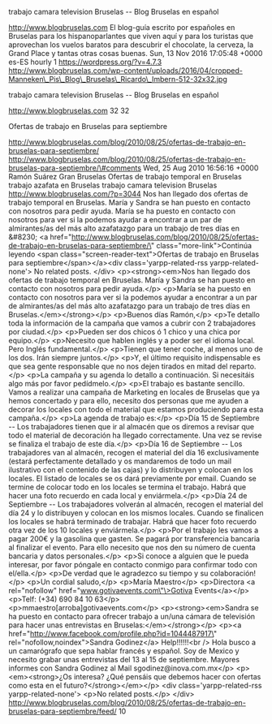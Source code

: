 trabajo camara television Bruselas -- Blog Bruselas en español

http://www.blogbruselas.com El blog-guía escrito por españoles en
Bruselas para los hispanoparlantes que viven aquí y para los turistas
que aprovechan los vuelos baratos para descubrir el chocolate, la
cerveza, la Grand Place y tantas otras cosas buenas. Sun, 13 Nov 2016
17:05:48 +0000 es-ES hourly 1 https://wordpress.org/?v=4.7.3
http://www.blogbruselas.com/wp-content/uploads/2016/04/cropped-Manneken\_Pis\_Blog\_Bruselas\_Ricardo\_Imbern-512-32x32.jpg

trabajo camara television Bruselas -- Blog Bruselas en español

http://www.blogbruselas.com 32 32

Ofertas de trabajo en Bruselas para septiembre

http://www.blogbruselas.com/blog/2010/08/25/ofertas-de-trabajo-en-bruselas-para-septiembre/
http://www.blogbruselas.com/blog/2010/08/25/ofertas-de-trabajo-en-bruselas-para-septiembre/\#comments
Wed, 25 Aug 2010 16:56:16 +0000 Ramón Suárez Gran Bruselas Ofertas de
trabajo temporal en Bruselas trabajo azafata en Bruselas trabajo camara
television Bruselas http://www.blogbruselas.com/?p=3044 Nos han llegado
dos ofertas de trabajo temporal en Bruselas. María y Sandra se han
puesto en contacto con nosotros para pedir ayuda. María se ha puesto en
contacto con nosotros para ver si la podemos ayudar a encontrar a un par
de almirantes/as del más alto azafatazgo para un trabajo de tres días en
&\#8230; \<a
href=\"http://www.blogbruselas.com/blog/2010/08/25/ofertas-de-trabajo-en-bruselas-para-septiembre/\"
class=\"more-link\"\>Continúa leyendo \<span
class=\"screen-reader-text\"\>Ofertas de trabajo en Bruselas para
septiembre\</span\>\</a\>\<div class=\'yarpp-related-rss
yarpp-related-none\'\> No related posts. \</div\>
\<p\>\<strong\>\<em\>Nos han llegado dos ofertas de trabajo temporal en
Bruselas. María y Sandra se han puesto en contacto con nosotros para
pedir ayuda.\</p\> \<p\>María se ha puesto en contacto con nosotros para
ver si la podemos ayudar a encontrar a un par de almirantes/as del más
alto azafatazgo para un trabajo de tres días en
Bruselas.\</em\>\</strong\>\</p\> \<p\>Buenos días Ramón,\</p\> \<p\>Te
detallo toda la información de la campaña que vamos a cubrir con 2
trabajadores por ciudad.\</p\> \<p\>Pueden ser dos chicos ó 1 chico y
una chica por equipo.\</p\> \<p\>Necesito que hablen inglés y a poder
ser el idioma local. Pero Inglés fundamental.\</p\> \<p\>Tienen que
tener coche, al menos uno de los dos. Irán siempre juntos.\</p\> \<p\>Y,
el último requisito indispensable es que sea gente responsable que no
nos dejen tirados en mitad del reparto.\</p\> \<p\>La campaña y su
agenda lo detallo a continuación. Si necesitáis algo más por favor
pedídmelo.\</p\> \<p\>El trabajo es bastante sencillo. Vamos a realizar
una campaña de Marketing en locales de Bruselas que ya hemos concertado
y para ello, necesito dos personas que me ayuden a decorar los locales
con todo el material que estamos produciendo para esta campaña.\</p\>
\<p\>La agenda de trabajo es:\</p\> \<p\>Día 15 de Septiembre -- Los
trabajadores tienen que ir al almacén que os diremos a revisar que todo
el material de decoración ha llegado correctamente. Una vez se revise se
finaliza el trabajo de este día.\</p\> \<p\>Día 16 de Septiembre -- Los
trabajadores van al almacén, recogen el material del día 16
exclusivamente (estará perfectamente detallado y os mandaremos de todo
un mail ilustrativo con el contenido de las cajas) y lo distribuyen y
colocan en los locales. El listado de locales se os dará previamente por
email. Cuando se termine de colocar todo en los locales se termina el
trabajo. Habrá que hacer una foto recuerdo en cada local y
enviármela.\</p\> \<p\>Día 24 de Septiembre -- Los trabajadores volverán
al almacén, recogen el material del día 24 y lo distribuyen y colocan en
los mismos locales. Cuando se finalicen los locales se habrá terminado
de trabajar. Habrá que hacer foto recuerdo otra vez de los 10 locales y
enviármela.\</p\> \<p\>Por el trabajo les vamos a pagar 200€ y la
gasolina que gasten. Se pagará por transferencia bancaria al finalizar
el evento. Para ello necesito que nos den su número de cuenta bancaria y
datos personales.\</p\> \<p\>Si conoce a alguien que le pueda interesar,
por favor póngale en contacto conmigo para confirmar todo con
el/ella.\</p\> \<p\>De verdad que le agradezco su tiempo y su
colaboración!\</p\> \<p\>Un cordial saludo,\</p\> \<p\>María
Maestro\</p\> \<p\>Directora \<a rel=\"nofollow\"
href=\"www.gotivaevents.com\"\>Gotiva Events\</a\>\</p\> \<p\>Telf:
(+34) 690 84 10 63\</p\> \<p\>mmaestro\[arroba\]gotivaevents.com\</p\>
\<p\>\<strong\>\<em\>Sandra se ha puesto en contacto para ofrecer
trabajo a un/una cámara de televisión para hacer unas entrevistas en
Bruselas:\</em\>\</strong\>\</p\> \<p\>\<a
href=\"http://www.facebook.com/profile.php?id=1044487917\"
rel=\"nofollow,noindex\"\>Sandra Godinez\</a\> Help!!!!!!\<br /\> Hola
busco a un camarógrafo que sepa hablar francés y español. Soy de Mexico
y necesito grabar unas entrevistas del 13 al 15 de septiembre. Mayores
informes con Sandra Godinez al Mail sgodinez\@inova.com.mx\</p\>
\<p\>\<em\>\<strong\>¿Os interesa? ¿Qué pensáis que debemos hacer con
ofertas como esta en el futuro?\</strong\>\</em\>\</p\> \<div
class=\'yarpp-related-rss yarpp-related-none\'\> \<p\>No related
posts.\</p\> \</div\>
http://www.blogbruselas.com/blog/2010/08/25/ofertas-de-trabajo-en-bruselas-para-septiembre/feed/
10
